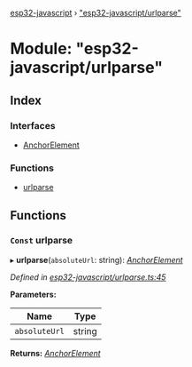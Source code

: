 [esp32-javascript](../README.md) › ["esp32-javascript/urlparse"](_esp32_javascript_urlparse_.md)

# Module: "esp32-javascript/urlparse"

## Index

### Interfaces

* [AnchorElement](../interfaces/_esp32_javascript_urlparse_.anchorelement.md)

### Functions

* [urlparse](_esp32_javascript_urlparse_.md#const-urlparse)

## Functions

### `Const` urlparse

▸ **urlparse**(`absoluteUrl`: string): *[AnchorElement](../interfaces/_esp32_javascript_urlparse_.anchorelement.md)*

*Defined in [esp32-javascript/urlparse.ts:45](https://github.com/marcelkottmann/esp32-javascript/blob/22ffb3d/components/esp32-javascript/urlparse.ts#L45)*

**Parameters:**

Name | Type |
------ | ------ |
`absoluteUrl` | string |

**Returns:** *[AnchorElement](../interfaces/_esp32_javascript_urlparse_.anchorelement.md)*
